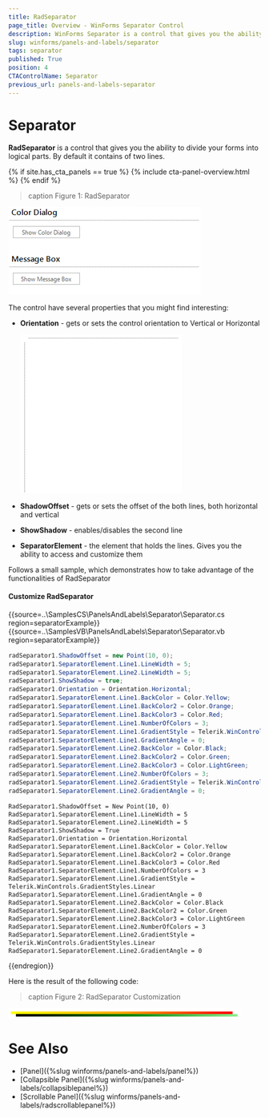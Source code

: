 ```yaml
---
title: RadSeparator
page_title: Overview - WinForms Separator Control
description: WinForms Separator is a control that gives you the ability to divide your forms into logical parts. 
slug: winforms/panels-and-labels/separator
tags: separator
published: True
position: 4
CTAControlName: Separator
previous_url: panels-and-labels-separator
---
```


# Separator

**RadSeparator** is a control that gives you the ability to divide your forms into logical parts. By default it contains of two lines.

{% if site.has_cta_panels == true %}
{% include cta-panel-overview.html %}
{% endif %}

>caption Figure 1: RadSeparator

![panels-and-labels-separator 001](images/panels-and-labels-separator001.png)

The control have several properties that you might find interesting:

* __Orientation__ - gets or sets the control orientation to Vertical or Horizontal

    ![panels-and-labels-separator 002](images/panels-and-labels-separator002.png)

* __ShadowOffset__ - gets or sets the offset of the both lines, both horizontal and vertical

* __ShowShadow__ - enables/disables the second line

* __SeparatorElement__ - the element that holds the lines. Gives you the ability to access and customize them

Follows a small sample, which demonstrates how to take advantage of the functionalities of RadSeparator

#### Customize RadSeparator

{{source=..\SamplesCS\PanelsAndLabels\Separator\Separator.cs region=separatorExample}} 
{{source=..\SamplesVB\PanelsAndLabels\Separator\Separator.vb region=separatorExample}} 

````C#
radSeparator1.ShadowOffset = new Point(10, 0);
radSeparator1.SeparatorElement.Line1.LineWidth = 5;
radSeparator1.SeparatorElement.Line2.LineWidth = 5;
radSeparator1.ShowShadow = true;
radSeparator1.Orientation = Orientation.Horizontal;
radSeparator1.SeparatorElement.Line1.BackColor = Color.Yellow;
radSeparator1.SeparatorElement.Line1.BackColor2 = Color.Orange;
radSeparator1.SeparatorElement.Line1.BackColor3 = Color.Red;
radSeparator1.SeparatorElement.Line1.NumberOfColors = 3;
radSeparator1.SeparatorElement.Line1.GradientStyle = Telerik.WinControls.GradientStyles.Linear;
radSeparator1.SeparatorElement.Line1.GradientAngle = 0;
radSeparator1.SeparatorElement.Line2.BackColor = Color.Black;
radSeparator1.SeparatorElement.Line2.BackColor2 = Color.Green;
radSeparator1.SeparatorElement.Line2.BackColor3 = Color.LightGreen;
radSeparator1.SeparatorElement.Line2.NumberOfColors = 3;
radSeparator1.SeparatorElement.Line2.GradientStyle = Telerik.WinControls.GradientStyles.Linear;
radSeparator1.SeparatorElement.Line2.GradientAngle = 0;

````
````VB.NET
RadSeparator1.ShadowOffset = New Point(10, 0)
RadSeparator1.SeparatorElement.Line1.LineWidth = 5
RadSeparator1.SeparatorElement.Line2.LineWidth = 5
RadSeparator1.ShowShadow = True
RadSeparator1.Orientation = Orientation.Horizontal
RadSeparator1.SeparatorElement.Line1.BackColor = Color.Yellow
RadSeparator1.SeparatorElement.Line1.BackColor2 = Color.Orange
RadSeparator1.SeparatorElement.Line1.BackColor3 = Color.Red
RadSeparator1.SeparatorElement.Line1.NumberOfColors = 3
RadSeparator1.SeparatorElement.Line1.GradientStyle = Telerik.WinControls.GradientStyles.Linear
RadSeparator1.SeparatorElement.Line1.GradientAngle = 0
RadSeparator1.SeparatorElement.Line2.BackColor = Color.Black
RadSeparator1.SeparatorElement.Line2.BackColor2 = Color.Green
RadSeparator1.SeparatorElement.Line2.BackColor3 = Color.LightGreen
RadSeparator1.SeparatorElement.Line2.NumberOfColors = 3
RadSeparator1.SeparatorElement.Line2.GradientStyle = Telerik.WinControls.GradientStyles.Linear
RadSeparator1.SeparatorElement.Line2.GradientAngle = 0

````

{{endregion}} 

Here is the result of the following code:

>caption Figure 2: RadSeparator Customization

![panels-and-labels-separator 003](images/panels-and-labels-separator003.png)

# See Also

* [Panel]({%slug winforms/panels-and-labels/panel%})
* [Collapsible Panel]({%slug winforms/panels-and-labels/collapsiblepanel%})
* [Scrollable Panel]({%slug winforms/panels-and-labels/radscrollablepanel%})